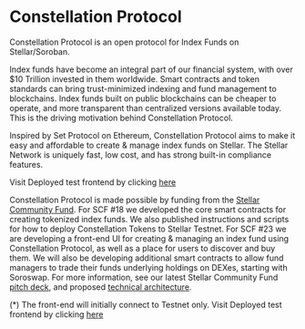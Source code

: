 # Constellation Protocol
<!---![Constellation Protocol](https://github.com/ysfkel/constellation-protocol/blob/readme-image/images/logo6.png "Optional title") -->

Constellation Protocol is an open protocol for Index Funds on Stellar/Soroban. 

Index funds have become an integral part of our financial system, with over $10 Trillion invested in them worldwide. Smart contracts and token standards can bring trust-minimized indexing and fund management to blockchains. Index funds built on public blockchains can be cheaper to operate, and more transparent than centralized versions available today. This is the driving motivation behind Constellation Protocol.

Inspired by Set Protocol on Ethereum, Constellation Protocol aims to make it easy and affordable to create & manage index funds on Stellar. The Stellar Network is uniquely fast, low cost, and has strong built-in compliance features. 


Visit Deployed test frontend by clicking [here](https://constellation-protocol-frontend.vercel.app)


Constellation Protocol is made possible by funding from the [Stellar Community Fund](https://communityfund.stellar.org/).
For SCF #18 we developed the core smart contracts for creating tokenized index funds. We also published instructions and scripts for how to deploy Constellation Tokens to Stellar Testnet. 
For SCF #23 we are developing a front-end UI for creating & managing an index fund using Constellation Protocol, as well as a place for users to discover and buy them. We will also be developing additional smart contracts to allow fund managers to trade their funds underlying holdings on DEXes, starting with Soroswap. 
For more information, see our latest Stellar Community Fund [pitch deck](https://docs.google.com/presentation/d/1GdJ0NtHtlsFAgcCFNpL2I0DMvIeyErCgB3REfqOmoqI/edit?usp=sharing), and proposed [technical architecture](https://docs.google.com/document/d/1fshBw12ylQOyLi0Ls6xgKSQMVqW49BlWkdVHMy-jv8w/edit).

(*) The front-end will initially connect to Testnet only. 
Visit Deployed test frontend by clicking [here](https://constellation-protocol-frontend.vercel.app)
